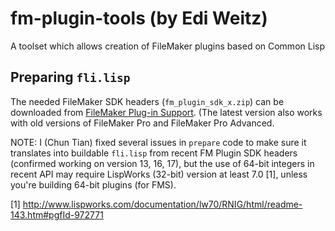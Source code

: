 # fm-plugin-tools (by Edi Weitz)

A toolset which allows creation of FileMaker plugins based on Common Lisp

## Preparing `fli.lisp`

The needed FileMaker SDK headers (`fm_plugin_sdk_x.zip`) can be
downloaded from
[FileMaker Plug-in Support](https://www.filemaker.com/support/technologies/). (The
latest version also works with old versions of FileMaker Pro and
FileMaker Pro Advanced.

NOTE: I (Chun Tian) fixed several issues in `prepare` code to make sure it translates into buildable `fli.lisp` from recent FM Plugin SDK headers (confirmed working on version 13, 16, 17), but the use of 64-bit integers in recent API may require LispWorks (32-bit) version at least 7.0 [1], unless you're building 64-bit plugins (for FMS).

[1] http://www.lispworks.com/documentation/lw70/RNIG/html/readme-143.htm#pgfId-972771
